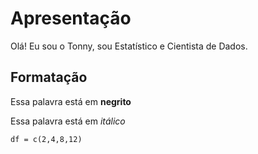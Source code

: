 # Apresentação
Olá! Eu sou o Tonny, sou Estatístico e Cientista de Dados.

## Formatação
Essa palavra está em **negrito**

Essa palavra está em *itálico*

`df = c(2,4,8,12)`
